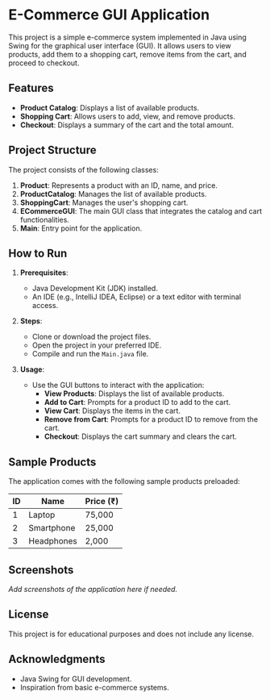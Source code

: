 # E-Commerce GUI Application

This project is a simple e-commerce system implemented in Java using Swing for the graphical user interface (GUI). It allows users to view products, add them to a shopping cart, remove items from the cart, and proceed to checkout.

## Features

- **Product Catalog**: Displays a list of available products.
- **Shopping Cart**: Allows users to add, view, and remove products.
- **Checkout**: Displays a summary of the cart and the total amount.

## Project Structure

The project consists of the following classes:

1. **Product**: Represents a product with an ID, name, and price.
2. **ProductCatalog**: Manages the list of available products.
3. **ShoppingCart**: Manages the user's shopping cart.
4. **ECommerceGUI**: The main GUI class that integrates the catalog and cart functionalities.
5. **Main**: Entry point for the application.

## How to Run

1. **Prerequisites**:
   - Java Development Kit (JDK) installed.
   - An IDE (e.g., IntelliJ IDEA, Eclipse) or a text editor with terminal access.

2. **Steps**:
   - Clone or download the project files.
   - Open the project in your preferred IDE.
   - Compile and run the `Main.java` file.

3. **Usage**:
   - Use the GUI buttons to interact with the application:
     - **View Products**: Displays the list of available products.
     - **Add to Cart**: Prompts for a product ID to add to the cart.
     - **View Cart**: Displays the items in the cart.
     - **Remove from Cart**: Prompts for a product ID to remove from the cart.
     - **Checkout**: Displays the cart summary and clears the cart.

## Sample Products

The application comes with the following sample products preloaded:

| ID | Name        | Price (₹) |
|----|-------------|-----------|
| 1  | Laptop      | 75,000    |
| 2  | Smartphone  | 25,000    |
| 3  | Headphones  | 2,000     |

## Screenshots

*Add screenshots of the application here if needed.*

## License

This project is for educational purposes and does not include any license.

## Acknowledgments

- Java Swing for GUI development.
- Inspiration from basic e-commerce systems.
